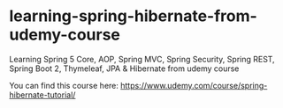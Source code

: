 # learning-spring-hibernate-from-udemy-course
Learning Spring 5 Core, AOP, Spring MVC, Spring Security, Spring REST, Spring Boot 2, Thymeleaf, JPA &amp; Hibernate from udemy course
 
   You can find this course here: https://www.udemy.com/course/spring-hibernate-tutorial/